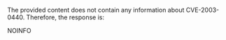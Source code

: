 The provided content does not contain any information about CVE-2003-0440. Therefore, the response is:

NOINFO